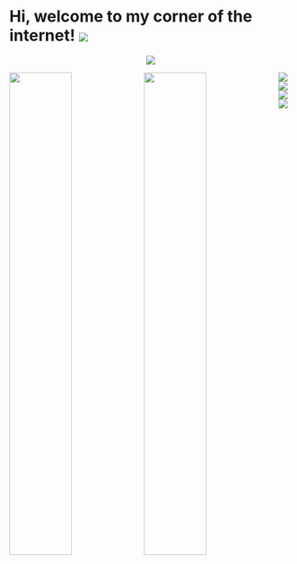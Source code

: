 # Hi, welcome to my corner of the internet! <img align="center" src="https://cdn.discordapp.com/attachments/777542191031255040/923797199857532978/Sprite-0003.gif"/>

<p align="center">
  <img src="https://cdn.discordapp.com/attachments/777542191031255040/923797199589101618/moon.png">
</p>

<img align="left" width="47%" src="https://github-readme-stats.vercel.app/api?username=eviepk12&show_icons=true&theme=gruvbox_light"/>
<img align="left" width="47%" src="https://github-readme-stats.vercel.app/api/top-langs/?username=eviepk12&layout=compact"/>

<img align="left" src="https://img.shields.io/badge/python-3670A0?style=for-the-badge&logo=python&logoColor=ffdd54"/>
<img align="left" src="https://img.shields.io/badge/html5-%23E34F26.svg?style=for-the-badge&logo=html5&logoColor=white"/>
<img align="left" src="https://img.shields.io/badge/css3-%231572B6.svg?style=for-the-badge&logo=css3&logoColor=white"/>
<img align="left" src="https://img.shields.io/badge/java-%23ED8B00.svg?style=for-the-badge&logo=java&logoColor=white"/>
